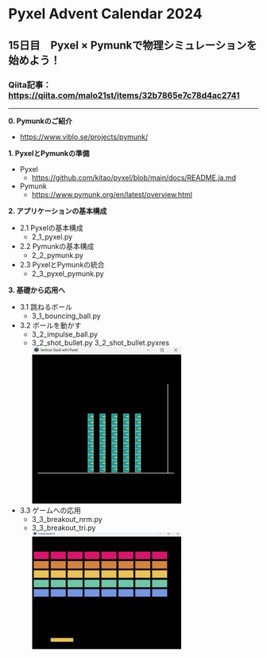 # Pyxel Advent Calendar 2024  
## 15日目　Pyxel × Pymunkで物理シミュレーションを始めよう！  
### Qiita記事：https://qiita.com/malo21st/items/32b7865e7c78d4ac2741
---

**0. Pymunkのご紹介**
  - https://www.viblo.se/projects/pymunk/  

**1. PyxelとPymunkの準備**
  - Pyxel  
    - https://github.com/kitao/pyxel/blob/main/docs/README.ja.md  
  - Pymunk  
    - https://www.pymunk.org/en/latest/overview.html  

**2. アプリケーションの基本構成**  
  - 2.1 Pyxelの基本構成  
    - 2_1_pyxel.py  
  - 2.2 Pymunkの基本構成  
    - 2_2_pymunk.py  
  - 2.3 PyxelとPymunkの統合  
    - 2_3_pyxel_pymunk.py  

**3. 基礎から応用へ**  
  - 3.1 跳ねるボール  
    - 3_1_bouncing_ball.py  
  - 3.2 ボールを動かす  
    - 3_2_impulse_ball.py  
    - 3_2_shot_bullet.py  3_2_shot_bullet.pyxres  
      <img src="/gif/3_2_shot_bullet.gif" width="300">  
  - 3.3 ゲームへの応用  
    - 3_3_breakout_nrm.py  
    - 3_3_breakout_tri.py  
      <img src="/gif/3_3_breakout_tri.gif" width="300">
